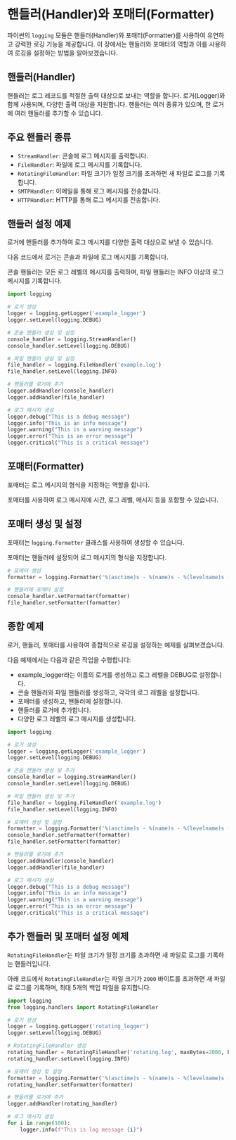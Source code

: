 # 핸들러(Handler)와 포매터(Formatter)

파이썬의 `logging` 모듈은 핸들러(Handler)와 포매터(Formatter)를 사용하여 유연하고 강력한 로깅 기능을 제공합니다. 이 장에서는 핸들러와 포매터의 역할과 이를 사용하여 로깅을 설정하는 방법을 알아보겠습니다.

## 핸들러(Handler)

핸들러는 로그 레코드를 적절한 출력 대상으로 보내는 역할을 합니다. 로거(Logger)와 함께 사용되며, 다양한 출력 대상을 지원합니다. 핸들러는 여러 종류가 있으며, 한 로거에 여러 핸들러를 추가할 수 있습니다.

## 주요 핸들러 종류

- `StreamHandler`: 콘솔에 로그 메시지를 출력합니다.
- `FileHandler`: 파일에 로그 메시지를 기록합니다.
- `RotatingFileHandler`: 파일 크기가 일정 크기를 초과하면 새 파일로 로그를 기록합니다.
- `SMTPHandler`: 이메일을 통해 로그 메시지를 전송합니다.
- `HTTPHandler`: HTTP를 통해 로그 메시지를 전송합니다.

## 핸들러 설정 예제

로거에 핸들러를 추가하여 로그 메시지를 다양한 출력 대상으로 보낼 수 있습니다.

다음 코드에서 로거는 콘솔과 파일에 로그 메시지를 기록합니다. 

콘솔 핸들러는 모든 로그 레벨의 메시지를 출력하며, 파일 핸들러는 INFO 이상의 로그 메시지를 기록합니다.

```python
import logging

# 로거 생성
logger = logging.getLogger('example_logger')
logger.setLevel(logging.DEBUG)

# 콘솔 핸들러 생성 및 설정
console_handler = logging.StreamHandler()
console_handler.setLevel(logging.DEBUG)

# 파일 핸들러 생성 및 설정
file_handler = logging.FileHandler('example.log')
file_handler.setLevel(logging.INFO)

# 핸들러를 로거에 추가
logger.addHandler(console_handler)
logger.addHandler(file_handler)

# 로그 메시지 생성
logger.debug("This is a debug message")
logger.info("This is an info message")
logger.warning("This is a warning message")
logger.error("This is an error message")
logger.critical("This is a critical message")
```


## 포매터(Formatter)

포매터는 로그 메시지의 형식을 지정하는 역할을 합니다. 

포매터를 사용하여 로그 메시지에 시간, 로그 레벨, 메시지 등을 포함할 수 있습니다.

## 포매터 생성 및 설정

포매터는 l`ogging.Formatter` 클래스를 사용하여 생성할 수 있습니다. 

포매터는 핸들러에 설정되어 로그 메시지의 형식을 지정합니다.

```python
# 포매터 생성
formatter = logging.Formatter('%(asctime)s - %(name)s - %(levelname)s - %(message)s')

# 핸들러에 포매터 설정
console_handler.setFormatter(formatter)
file_handler.setFormatter(formatter)
```

## 종합 예제

로거, 핸들러, 포매터를 사용하여 종합적으로 로깅을 설정하는 예제를 살펴보겠습니다.

다음 예제에서는 다음과 같은 작업을 수행합니다:

- example_logger라는 이름의 로거를 생성하고 로그 레벨을 DEBUG로 설정합니다.
- 콘솔 핸들러와 파일 핸들러를 생성하고, 각각의 로그 레벨을 설정합니다.
- 포매터를 생성하고, 핸들러에 설정합니다.
- 핸들러를 로거에 추가합니다.
- 다양한 로그 레벨의 로그 메시지를 생성합니다.


```python
import logging

# 로거 생성
logger = logging.getLogger('example_logger')
logger.setLevel(logging.DEBUG)

# 콘솔 핸들러 생성 및 추가
console_handler = logging.StreamHandler()
console_handler.setLevel(logging.DEBUG)

# 파일 핸들러 생성 및 추가
file_handler = logging.FileHandler('example.log')
file_handler.setLevel(logging.INFO)

# 포매터 생성 및 설정
formatter = logging.Formatter('%(asctime)s - %(name)s - %(levelname)s - %(message)s')
console_handler.setFormatter(formatter)
file_handler.setFormatter(formatter)

# 핸들러를 로거에 추가
logger.addHandler(console_handler)
logger.addHandler(file_handler)

# 로그 메시지 생성
logger.debug("This is a debug message")
logger.info("This is an info message")
logger.warning("This is a warning message")
logger.error("This is an error message")
logger.critical("This is a critical message")
```

## 추가 핸들러 및 포매터 설정 예제

`RotatingFileHandler`는 파일 크기가 일정 크기를 초과하면 새 파일로 로그를 기록하는 핸들러입니다.

아래 코드에서 `RotatingFileHandler`는 파일 크기가 `2000` 바이트를 초과하면 새 파일로 로그를 기록하며, 최대 5개의 백업 파일을 유지합니다.

```python
import logging
from logging.handlers import RotatingFileHandler

# 로거 생성
logger = logging.getLogger('rotating_logger')
logger.setLevel(logging.DEBUG)

# RotatingFileHandler 생성
rotating_handler = RotatingFileHandler('rotating.log', maxBytes=2000, backupCount=5)
rotating_handler.setLevel(logging.INFO)

# 포매터 생성 및 설정
formatter = logging.Formatter('%(asctime)s - %(name)s - %(levelname)s - %(message)s')
rotating_handler.setFormatter(formatter)

# 핸들러를 로거에 추가
logger.addHandler(rotating_handler)

# 로그 메시지 생성
for i in range(100):
    logger.info(f"This is log message {i}")
```